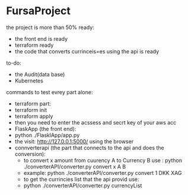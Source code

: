 # FursaProject

the project is more than 50% ready:
 - the front end is ready
 - terraform ready
 - the code that converts currinceis=es using the api is ready

to-do:
 - the Audit(data base)
 - Kubernetes

commands to test evrey part alone:
 - terraform part:
  - terraform init
  - terraform apply
  - then you need to enter the acssess and secrt key of your aws acc
 - FlaskApp (the front end):
  - python ./FlasklApp/app.py 
  - the visit:  http://127.0.0.1:5000/  using the browser
- connverterapi (the part that connects to the api and does the conversion):
  - to convert x amount from cuurency A to Currency B use : python ./converterAPI/converter.py convert x A B
  - example: python ./converterAPI/converter.py convert 1 DKK XAG
  - to get the currincies list that the api provid use:
  - python ./converterAPI/converter.py currencyList